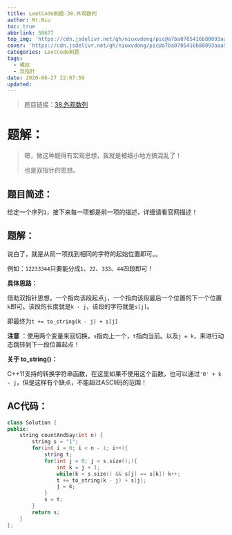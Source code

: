 ```yaml
---
title: LeetCode刷题-38.外观数列
author: Mr.Niu
toc: true
abbrlink: 58677
top_img: 'https://cdn.jsdelivr.net/gh/niuxvdong/pic@a7ba0705416b80093aaa91cac65656b3cd023871/2021/02/06/d5787bbd8ec29096932f5b1b12823ec4.png'
cover: 'https://cdn.jsdelivr.net/gh/niuxvdong/pic@a7ba0705416b80093aaa91cac65656b3cd023871/2021/02/06/d5787bbd8ec29096932f5b1b12823ec4.png'
categories: LeetCode刷题
tags:
  - 模拟
  - 双指针
date: 2020-06-27 22:07:59
updated:
---
```






















> 题目链接：[38.外观数列](https://leetcode-cn.com/problems/count-and-say/)



# 题解：



> 嗯，做这种题得有宏观思想，我就是被细小地方搞混乱了！
>
> 也是双指针的思想。



## 题目简述：

给定一个序列`1`，接下来每一项都是前一项的描述，详细请看官网描述！

## 题解：

说白了，就是从前一项找到相同的字符的起始位置即可。。

例如：`12233344`只要能分成`1`、`22`、`333`、`44`四段即可！



**具体思路：**

借助双指针思想，一个指向该段起点`j`，一个指向该段最后一个位置的下一个位置`k`即可。该段的长度就是`k - j`，该段的字符就是`s[j]`。

即最终为`t += to_string(k - j) + s[j]`



**注意** ：使用两个变量来回切换，`s`指向上一个，`t`指向当前。以及`j = k`，来进行动态跳转到下一段位置起点！



**关于 to_string()：**

C++11支持的转换字符串函数，在这里如果不使用这个函数，也可以通过`'0' + k - j`，但是这样有个缺点，不能超过ASCII码的范围！

## AC代码：



```c++
class Solution {
public:
    string countAndSay(int n) {
        string s = "1";
        for(int i = 0; i < n - 1; i++){
            string t;
            for(int j = 0; j < s.size();){
                int k = j + 1;
                while(k < s.size() && s[j] == s[k]) k++;
                t += to_string(k - j) + s[j];
                j = k;
            }
            s = t;
        }
        return s;
    }
};
```



